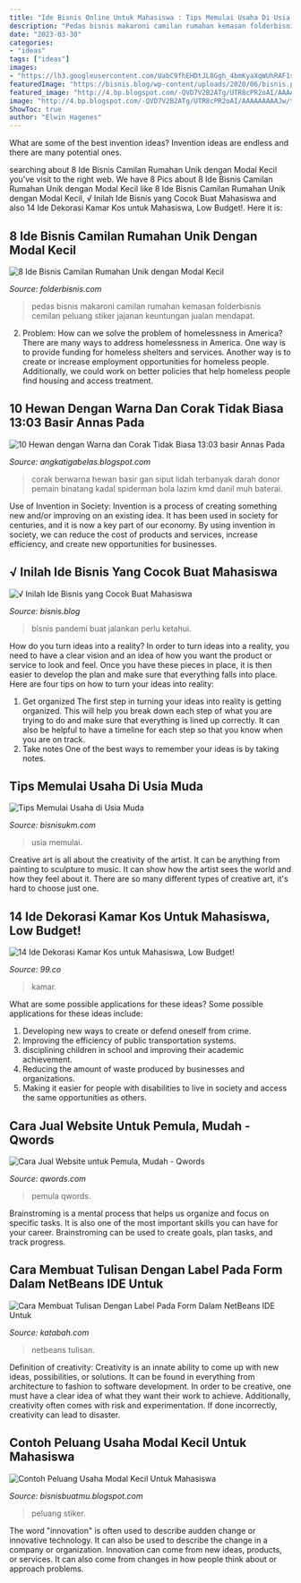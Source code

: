 ```yaml
---
title: "Ide Bisnis Online Untuk Mahasiswa : Tips Memulai Usaha Di Usia Muda"
description: "Pedas bisnis makaroni camilan rumahan kemasan folderbisnis cemilan peluang stiker jajanan keuntungan jualan mendapat"
date: "2023-03-30"
categories:
- "ideas"
tags: ["ideas"]
images:
- "https://lh3.googleusercontent.com/UabC9fhEHDtJL8Ggh_4bmKyaXqWUhRAF1sBsauDNtQ9IVu6lshigFDa_UWaInNEdjt4eckaLxxoWqynsuBX3Y3AdzXBs10kniYxakfK6UGSFNXnVLDFxj68mqpavB-xhzax2FK0"
featuredImage: "https://bisnis.blog/wp-content/uploads/2020/06/bisnis.png"
featured_image: "http://4.bp.blogspot.com/-QVD7V2B2ATg/UTR8cPR2oAI/AAAAAAAAAJw/t6ewdDQk2G8/s1600/contoh+Peluang+Usaha+Modal+Kecil+Untuk+Mahasiswa.jpg"
image: "http://4.bp.blogspot.com/-QVD7V2B2ATg/UTR8cPR2oAI/AAAAAAAAAJw/t6ewdDQk2G8/s1600/contoh+Peluang+Usaha+Modal+Kecil+Untuk+Mahasiswa.jpg"
ShowToc: true
author: "Elwin Hagenes"
---
```



What are some of the best invention ideas?
Invention ideas are endless and there are many potential ones.

	

		
searching about 8 Ide Bisnis Camilan Rumahan Unik dengan Modal Kecil you've visit to the right web. We have 8 Pics about 8 Ide Bisnis Camilan Rumahan Unik dengan Modal Kecil like 8 Ide Bisnis Camilan Rumahan Unik dengan Modal Kecil, √ Inilah Ide Bisnis yang Cocok Buat Mahasiswa and also 14 Ide Dekorasi Kamar Kos untuk Mahasiswa, Low Budget!. Here it is:
		
    
## 8 Ide Bisnis Camilan Rumahan Unik Dengan Modal Kecil

<img loading=lazy src="https://folderbisnis.com/wp-content/uploads/2020/09/Ide-Bisnis-Camilan-Unik-Modal-Kecil-makaroni-pedas-1536x849.jpg" onerror="this.onerror=null;this.src='https://tse2.mm.bing.net/th?id=OIP.dsnztuxdVrKH8l5vVUl4fwHaEF&amp;pid=15.1';" alt="8 Ide Bisnis Camilan Rumahan Unik dengan Modal Kecil">

_Source: folderbisnis.com_

>pedas bisnis makaroni camilan rumahan kemasan folderbisnis cemilan peluang stiker jajanan keuntungan jualan mendapat. 

	

2. Problem:
How can we solve the problem of homelessness in America?
There are many ways to address homelessness in America. One way is to provide funding for homeless shelters and services. Another way is to create or increase employment opportunities for homeless people. Additionally, we could work on better policies that help homeless people find housing and access treatment.

    
## 10 Hewan Dengan Warna Dan Corak Tidak Biasa 13:03 Basir Annas Pada

<img loading=lazy src="https://4.bp.blogspot.com/-C_DvrqL8fK0/Tvl0Ifer0uI/AAAAAAAAWWE/Ax6En-8eIPY/s1600/siput-laut-lidah-flamingo-sea-snail-01.jpg" onerror="this.onerror=null;this.src='https://tse4.mm.bing.net/th?id=OIP.vgmt272XXkaaNrEn42XOFgHaFp&amp;pid=15.1';" alt="10 Hewan dengan Warna dan Corak Tidak Biasa 13:03 basir Annas Pada">

_Source: angkatigabelas.blogspot.com_

>corak berwarna hewan basir gan siput lidah terbanyak darah donor pemain binatang kadal spiderman bola lazim kmd danil muh baterai. 

	

Use of Invention in Society:
Invention is a process of creating something new and/or improving on an existing idea. It has been used in society for centuries, and it is now a key part of our economy. By using invention in society, we can reduce the cost of products and services, increase efficiency, and create new opportunities for businesses.

    
## √ Inilah Ide Bisnis Yang Cocok Buat Mahasiswa

<img loading=lazy src="https://bisnis.blog/wp-content/uploads/2020/06/bisnis.png" onerror="this.onerror=null;this.src='https://tse4.mm.bing.net/th?id=OIP.gKRcHfo1wI46c6VHW1SG1wHaEC&amp;pid=15.1';" alt="√ Inilah Ide Bisnis yang Cocok Buat Mahasiswa">

_Source: bisnis.blog_

>bisnis pandemi buat jalankan perlu ketahui. 

	

How do you turn ideas into a reality?
In order to turn ideas into a reality, you need to have a clear vision and an idea of how you want the product or service to look and feel. Once you have these pieces in place, it is then easier to develop the plan and make sure that everything falls into place. Here are four tips on how to turn your ideas into reality:
1. Get organized
The first step in turning your ideas into reality is getting organized. This will help you break down each step of what you are trying to do and make sure that everything is lined up correctly. It can also be helpful to have a timeline for each step so that you know when you are on track.
2. Take notes
One of the best ways to remember your ideas is by taking notes.

    
## Tips Memulai Usaha Di Usia Muda

<img loading=lazy src="https://bisnisukm.com/uploads/2013/03/ilustrasi-entrepreneur-muda.jpg" onerror="this.onerror=null;this.src='https://tse1.mm.bing.net/th?id=OIP.kidmK-xud_kJxl3bDhyrkQHaE7&amp;pid=15.1';" alt="Tips Memulai Usaha di Usia Muda">

_Source: bisnisukm.com_

>usia memulai. 

	

Creative art is all about the creativity of the artist. It can be anything from painting to sculpture to music. It can show how the artist sees the world and how they feel about it. There are so many different types of creative art, it's hard to choose just one.

    
## 14 Ide Dekorasi Kamar Kos Untuk Mahasiswa, Low Budget!

<img loading=lazy src="https://lh3.googleusercontent.com/UabC9fhEHDtJL8Ggh_4bmKyaXqWUhRAF1sBsauDNtQ9IVu6lshigFDa_UWaInNEdjt4eckaLxxoWqynsuBX3Y3AdzXBs10kniYxakfK6UGSFNXnVLDFxj68mqpavB-xhzax2FK0" onerror="this.onerror=null;this.src='https://tse3.mm.bing.net/th?id=OIP.6B8cj7eouhN4piUqiji8ggHaEz&amp;pid=15.1';" alt="14 Ide Dekorasi Kamar Kos untuk Mahasiswa, Low Budget!">

_Source: 99.co_

>kamar. 

	

What are some possible applications for these ideas?
Some possible applications for these ideas include: 
1. Developing new ways to create or defend oneself from crime. 
2. Improving the efficiency of public transportation systems. 
3. disciplining children in school and improving their academic achievement. 
4. Reducing the amount of waste produced by businesses and organizations. 
5. Making it easier for people with disabilities to live in society and access the same opportunities as others.

    
## Cara Jual Website Untuk Pemula, Mudah - Qwords

<img loading=lazy src="https://qwords.com/blog/wp-content/uploads/2021/07/QW-blog-Cara-Jual-Website-untuk-Pemula-768x571.jpg" onerror="this.onerror=null;this.src='https://tse2.mm.bing.net/th?id=OIP.wOFbHJJ-W9sSeRRMzkptPwHaFg&amp;pid=15.1';" alt="Cara Jual Website untuk Pemula, Mudah - Qwords">

_Source: qwords.com_

>pemula qwords. 

	

Brainstroming is a mental process that helps us organize and focus on specific tasks. It is also one of the most important skills you can have for your career. Brainstroming can be used to create goals, plan tasks, and track progress.

    
## Cara Membuat Tulisan Dengan Label Pada Form Dalam NetBeans IDE Untuk

<img loading=lazy src="https://1.bp.blogspot.com/-LcOFdJ3vYaQ/U2SJrb6innI/AAAAAAAACj8/e9hQgtJi8nc/s1600/Cara+Membuat+Form+Dalam+Netbeans+IDE+Untuk+Java+2.jpg" onerror="this.onerror=null;this.src='https://tse2.mm.bing.net/th?id=OIP.6nQQOxN77T_A-BRTab6U_wHaCw&amp;pid=15.1';" alt="Cara Membuat Tulisan Dengan Label Pada Form Dalam NetBeans IDE Untuk">

_Source: katabah.com_

>netbeans tulisan. 

	

Definition of creativity:
Creativity is an innate ability to come up with new ideas, possibilities, or solutions. It can be found in everything from architecture to fashion to software development. In order to be creative, one must have a clear idea of what they want their work to achieve. Additionally, creativity often comes with risk and experimentation. If done incorrectly, creativity can lead to disaster.

    
## Contoh Peluang Usaha Modal Kecil Untuk Mahasiswa

<img loading=lazy src="http://4.bp.blogspot.com/-QVD7V2B2ATg/UTR8cPR2oAI/AAAAAAAAAJw/t6ewdDQk2G8/s1600/contoh+Peluang+Usaha+Modal+Kecil+Untuk+Mahasiswa.jpg" onerror="this.onerror=null;this.src='https://tse4.mm.bing.net/th?id=OIP.qK10Elhq4U-xCtHCA8gLuQHaE0&amp;pid=15.1';" alt="Contoh Peluang Usaha Modal Kecil Untuk Mahasiswa">

_Source: bisnisbuatmu.blogspot.com_

>peluang stiker. 

	

The word "innovation" is often used to describe audden change or innovative technology. It can also be used to describe the change in a company or organization. Innovation can come from new ideas, products, or services. It can also come from changes in how people think about or approach problems.

